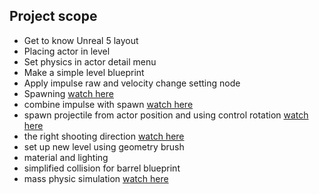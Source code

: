 ## Project scope  
- Get to know Unreal 5 layout  
- Placing actor in level  
- Set physics in actor detail menu  
- Make a simple level blueprint  
- Apply impulse raw and velocity change setting node  
- Spawning [watch here](https://drive.google.com/file/d/18epv29LTGgiQOmc8ehUvnXQKE3Lfnlbm/view?usp=sharing)  
- combine impulse with spawn [watch here](https://drive.google.com/file/d/1ofSYlPGCLRMu6-feK4poYKkK7uIJ1OJW/view?usp=sharing)  
- spawn projectile from actor position and using control rotation [watch here](https://drive.google.com/file/d/1PmQaTEY-cxzTBDRg_kiaj9OxEigVZBbV/view?usp=sharing)  
- the right shooting direction [watch here](https://drive.google.com/file/d/1qzF3-jurmNimQqbbD2BoC_eW8A6oIcEt/view?usp=sharing)  
- set up new level using geometry brush  
- material and lighting
- simplified collision for barrel blueprint
- mass physic simulation [watch here](https://drive.google.com/file/d/14-d3wcNixUu6AFLM4IJoY4MCmVYtrEry/view?usp=sharing)  